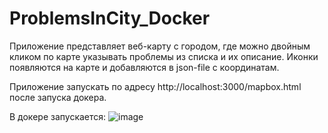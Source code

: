 # ProblemsInCity_Docker

Приложение представляет веб-карту с городом, где можно двойным кликом по карте указывать проблемы из списка и их описание. Иконки появляются на карте и добавляются в json-file с координатам. 

Приложение запускать по адресу http://localhost:3000/mapbox.html после запуска докера.

В докере запускается:
![image](https://user-images.githubusercontent.com/51875925/208655824-876ff987-7260-4897-9721-fff26cb1c522.png)
